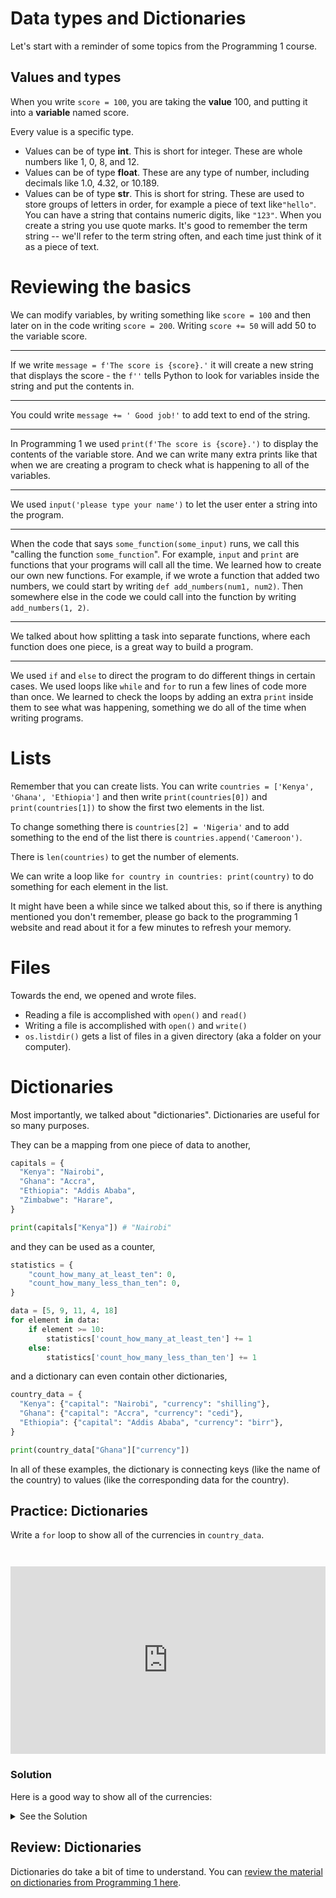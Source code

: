 # Data types and Dictionaries

Let's start with a reminder of some topics from the Programming 1 course.

## Values and types

When you write `score = 100`, you are taking the **value** 100, and putting it into a **variable** named score.

Every value is a specific type.

* Values can be of type **int**. This is short for integer. These are whole numbers like 1, 0, 8, and 12.
* Values can be of type **float**. These are any type of number, including decimals like 1.0, 4.32, or 10.189.
* Values can be of type **str**. This is short for string. These are used to store groups of letters in order, for example a piece of text like`"hello"`. You can have a string that contains numeric digits, like `"123"`. When you create a string you use quote marks. It's good to remember the term string -- we'll refer to the term string often, and each time just think of it as a piece of text.

# Reviewing the basics

We can modify variables, by writing something like `score = 100` and then later on in the code writing `score = 200`. Writing `score += 50` will add 50 to the variable score.

---

If we write `message = f'The score is {score}.'` it will create a new string that displays the score - the `f''` tells Python to look for variables inside the string and put the contents in.

---

You could write `message += ' Good job!'` to add text to end of the string.

---

In Programming 1 we used `print(f'The score is {score}.')` to display the contents of the variable store. And we can write many extra prints like that when we are creating a program to check what is happening to all of the variables. 

---

We used `input('please type your name')` to let the user enter a string into the program.


---

When the code that says `some_function(some_input)` runs, we call this "calling the function `some_function`". For example, `input` and `print` are functions that your programs will call all the time. We learned how to create our own new functions. For example, if we wrote a function that added two numbers, we could start by writing `def add_numbers(num1, num2)`.  Then somewhere else in the code we could call into the function by writing `add_numbers(1, 2)`.

---

We talked about how splitting a task into separate functions, where each function does one piece, is a great way to build a program.

---


We used `if` and `else` to direct the program to do different things in certain cases. We used loops like `while` and `for` to run a few lines of code more than once. We learned to check the loops by adding an extra `print` inside them to see what was happening, something we do all of the time when writing programs.

# Lists

Remember that you can create lists. You can write `countries = ['Kenya', 'Ghana', 'Ethiopia']` and then write `print(countries[0])` and `print(countries[1])` to show the first two elements in the list.

To change something there is `countries[2] = 'Nigeria'` and to add something to the end of the list there is `countries.append('Cameroon')`.

There is `len(countries)` to get the number of elements.

We can write a loop like `for country in countries: print(country)` to do something for each element in the list.

It might have been a while since we talked about this, so if there is anything mentioned you don't remember, please go back to the programming 1 website and read about it for a few minutes to refresh your memory.

# Files

Towards the end, we opened and wrote files.

* Reading a file is accomplished with `open()` and `read()`
* Writing a file is accomplished with `open()` and `write()`
* `os.listdir()` gets a list of files in a given directory (aka a folder on your computer).

# Dictionaries

Most importantly, we talked about "dictionaries". Dictionaries are useful for so many purposes.

They can be a mapping from one piece of data to another,

```python
capitals = {
  "Kenya": "Nairobi",
  "Ghana": "Accra",
  "Ethiopia": "Addis Ababa",
  "Zimbabwe": "Harare",
}

print(capitals["Kenya"]) # "Nairobi"
```

and they can be used as a counter,

```python
statistics = {
    "count_how_many_at_least_ten": 0,
    "count_how_many_less_than_ten": 0,
}

data = [5, 9, 11, 4, 18]
for element in data:
    if element >= 10:
        statistics['count_how_many_at_least_ten'] += 1
    else:
        statistics['count_how_many_less_than_ten'] += 1
```

and a dictionary can even contain other dictionaries,

```python
country_data = {
  "Kenya": {"capital": "Nairobi", "currency": "shilling"},
  "Ghana": {"capital": "Accra", "currency": "cedi"},
  "Ethiopia": {"capital": "Addis Ababa", "currency": "birr"},
}

print(country_data["Ghana"]["currency"])
```

In all of these examples, the dictionary is connecting keys (like the name of the country) to values (like the corresponding data for the country).

## Practice: Dictionaries

Write a `for` loop to show all of the currencies in `country_data`.

<iframe src="https://trinket.io/embed/python/67f058762c" width="100%" height="300" frameborder="0" style="margin-top:2em"  allowfullscreen></iframe>

### Solution

Here is a good way to show all of the currencies:

<details><summary>See the Solution</summary>

```python

def show_currencies():
    for country_name in all_country_data:
        # each time through the loop, we'll get a different country_name.
        country_data = all_country_data[country_name]
        print(country_data['currency'])

show_currencies()

```

</details>

## Review: Dictionaries

Dictionaries do take a bit of time to understand. You can [review the material on dictionaries from Programming 1 here](https://programming-1.vercel.app/lessons/data_structures/dict-basics.html).


